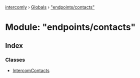 [intercomly](../README.md) › [Globals](../globals.md) › ["endpoints/contacts"](_endpoints_contacts_.md)

# Module: "endpoints/contacts"

## Index

### Classes

* [IntercomContacts](../classes/_endpoints_contacts_.intercomcontacts.md)
